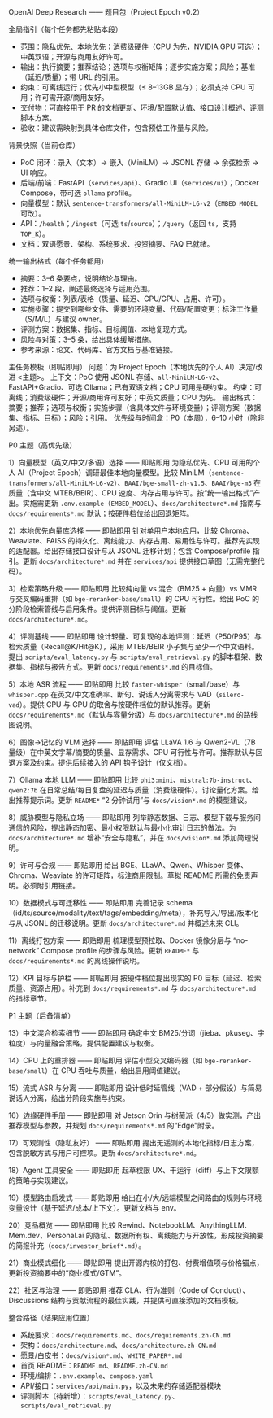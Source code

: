 OpenAI Deep Research —— 题目包（Project Epoch v0.2）

全局指引（每个任务都先粘贴本段）
- 范围：隐私优先、本地优先；消费级硬件（CPU 为先，NVIDIA GPU 可选）；中英双语；开源与商用友好许可。
- 输出：执行摘要；推荐结论；选项与权衡矩阵；逐步实施方案；风险；基准（延迟/质量）；带 URL 的引用。
- 约束：可离线运行；优先小中型模型（≤ 8–13GB 显存）；必须支持 CPU 可用；许可需开源/商用友好。
- 交付物：可直接用于 PR 的文档更新、环境/配置默认值、接口设计概述、评测脚本方案。
- 验收：建议需映射到具体仓库文件，包含预估工作量与风险。

背景快照（当前仓库）
- PoC 闭环：录入（文本）→ 嵌入（MiniLM）→ JSONL 存储 → 余弦检索 → UI 响应。
- 后端/前端：FastAPI（`services/api`）、Gradio UI（`services/ui`）；Docker Compose，带可选 `ollama` profile。
- 向量模型：默认 `sentence-transformers/all-MiniLM-L6-v2`（`EMBED_MODEL` 可改）。
- API：`/health`；`/ingest`（可选 `ts`/`source`）；`/query`（返回 `ts`，支持 `TOP_K`）。
- 文档：双语愿景、架构、系统要求、投资摘要、FAQ 已就绪。

统一输出格式（每个任务都用）
- 摘要：3–6 条要点，说明结论与理由。
- 推荐：1–2 段，阐述最终选择与适用范围。
- 选项与权衡：列表/表格（质量、延迟、CPU/GPU、占用、许可）。
- 实施步骤：提交到哪些文件、需要的环境变量、代码/配置变更；标注工作量（S/M/L）与建议 owner。
- 评测方案：数据集、指标、目标阈值、本地复现方式。
- 风险与对策：3–5 条，给出具体缓解措施。
- 参考来源：论文、代码库、官方文档与基准链接。

主任务模板（即贴即用）
问题：为 Project Epoch（本地优先的个人 AI）决定/改进 <主题>。
上下文：PoC 使用 JSONL 存储、`all-MiniLM-L6-v2`、FastAPI+Gradio、可选 Ollama；已有双语文档；CPU 可用是硬约束。
约束：可离线；消费级硬件；开源/商用许可友好；中英文质量；CPU 为先。
输出格式：摘要；推荐；选项与权衡；实施步骤（含具体文件与环境变量）；评测方案（数据集、指标、目标）；风险；引用。
优先级与时间盒：P0（本周），6–10 小时（除非另述）。

P0 主题（高优先级）

1）向量模型（英文/中文/多语）选择 —— 即贴即用
为隐私优先、CPU 可用的个人 AI（Project Epoch）调研最佳本地向量模型。比较 MiniLM（`sentence-transformers/all-MiniLM-L6-v2`）、`BAAI/bge-small-zh-v1.5`、`BAAI/bge-m3` 在质量（含中文 MTEB/BEIR）、CPU 速度、内存占用与许可。按“统一输出格式”产出。实施需更新 `.env.example`（`EMBED_MODEL`）、`docs/architecture*.md` 指南与 `docs/requirements*.md` 默认；按硬件档位给出回退矩阵。

2）本地优先向量库选择 —— 即贴即用
针对单用户本地应用，比较 Chroma、Weaviate、FAISS 的持久化、离线能力、内存占用、易用性与许可。推荐先实现的适配器。给出存储接口设计与从 JSONL 迁移计划；包含 Compose/profile 指引。更新 `docs/architecture*.md` 并在 `services/api` 提供接口草图（无需完整代码）。

3）检索策略升级 —— 即贴即用
比较纯向量 vs 混合（BM25 + 向量）vs MMR 与交叉编码重排（如 `bge-reranker-base/small`）的 CPU 可行性。给出 PoC 的分阶段检索管线与启用条件。提供评测目标与阈值。更新 `docs/architecture*.md`。

4）评测基线 —— 即贴即用
设计轻量、可复现的本地评测：延迟（P50/P95）与检索质量（Recall@K/Hit@K），采用 MTEB/BEIR 小子集与至少一个中文语料。提出 `scripts/eval_latency.py` 与 `scripts/eval_retrieval.py` 的脚本框架、数据集、指标与报告方式。更新 `docs/requirements*.md` 的目标值。

5）本地 ASR 流程 —— 即贴即用
比较 `faster-whisper`（small/base）与 `whisper.cpp` 在英文/中文准确率、断句、说话人分离需求与 VAD（`silero-vad`）。提供 CPU 与 GPU 的取舍与按硬件档位的默认推荐。更新 `docs/requirements*.md`（默认与容量分级）与 `docs/architecture*.md` 的路线图说明。

6）图像→记忆的 VLM 选择 —— 即贴即用
评估 LLaVA 1.6 与 Qwen2-VL（7B 量级）在中英文字幕/摘要的质量、显存需求、CPU 可行性与许可。推荐默认与回退方案及约束。提供后续接入的 API 钩子设计（仅文档）。

7）Ollama 本地 LLM —— 即贴即用
比较 `phi3:mini`、`mistral:7b-instruct`、`qwen2:7b` 在日常总结/每日复盘的延迟与质量（消费级硬件）。讨论量化方案。给出推荐提示词。更新 `README*` “2 分钟试用”与 `docs/vision*.md` 的模型建议。

8）威胁模型与隐私立场 —— 即贴即用
列举静态数据、日志、模型下载与服务间通信的风险，提出静态加密、最小权限默认与最小化审计日志的做法。为 `docs/architecture*.md` 增补“安全与隐私”，并在 `docs/vision*.md` 添加简短说明。

9）许可与合规 —— 即贴即用
给出 BGE、LLaVA、Qwen、Whisper 变体、Chroma、Weaviate 的许可矩阵，标注商用限制。草拟 README 所需的免责声明。必须附引用链接。

10）数据模式与可迁移性 —— 即贴即用
完善记录 schema（id/ts/source/modality/text/tags/embedding/meta），补充导入/导出/版本化与从 JSONL 的迁移说明。更新 `docs/architecture*.md` 并概述未来 CLI。

11）离线打包方案 —— 即贴即用
梳理模型预拉取、Docker 镜像分层与 “no-network” Compose profile 的步骤与风险。更新 `README*` 与 `docs/requirements*.md` 的离线操作说明。

12）KPI 目标与护栏 —— 即贴即用
按硬件档位提出现实的 P0 目标（延迟、检索质量、资源占用）。补充到 `docs/requirements*.md` 与 `docs/architecture*.md` 的指标章节。

P1 主题（后备清单）

13）中文混合检索细节 —— 即贴即用
确定中文 BM25/分词（jieba、pkuseg、字粒度）与向量融合策略，提供配置建议与权衡。

14）CPU 上的重排器 —— 即贴即用
评估小型交叉编码器（如 `bge-reranker-base/small`）在 CPU 吞吐与质量，给出启用阈值建议。

15）流式 ASR 与分离 —— 即贴即用
设计低时延管线（VAD + 部分假设）与简易说话人分离，给出分阶段实施与约束。

16）边缘硬件手册 —— 即贴即用
对 Jetson Orin 与树莓派（4/5）做实测，产出推荐模型与参数，并规划 `docs/requirements*.md` 的“Edge”附录。

17）可观测性（隐私友好） —— 即贴即用
提出无遥测的本地化指标/日志方案，包含脱敏方式与用户可控项。更新 `docs/architecture*.md`。

18）Agent 工具安全 —— 即贴即用
起草权限 UX、干运行（diff）与上下文限额的策略与实现建议。

19）模型路由启发式 —— 即贴即用
给出在小/大/远端模型之间路由的规则与环境变量设计（基于延迟/成本/上下文）。更新文档与 env。

20）竞品概览 —— 即贴即用
比较 Rewind、NotebookLM、AnythingLLM、Mem.dev、Personal.ai 的隐私、数据所有权、离线能力与开放性，形成投资摘要的简报补充（`docs/investor_brief*.md`）。

21）商业模式细化 —— 即贴即用
提出开源内核的打包、付费增值项与价格锚点，更新投资摘要中的“商业模式/GTM”。

22）社区与治理 —— 即贴即用
推荐 CLA、行为准则（Code of Conduct）、Discussions 结构与贡献流程的最佳实践，并提供可直接添加的文档模板。

整合路径（结果应用位置）
- 系统要求：`docs/requirements.md`、`docs/requirements.zh-CN.md`
- 架构：`docs/architecture.md`、`docs/architecture.zh-CN.md`
- 愿景/白皮书：`docs/vision*.md`、`WHITE_PAPER*.md`
- 首页 README：`README.md`、`README.zh-CN.md`
- 环境/编排：`.env.example`、`compose.yaml`
- API/接口：`services/api/main.py`，以及未来的存储适配器模块
- 评测脚本（待新增）：`scripts/eval_latency.py`、`scripts/eval_retrieval.py`

